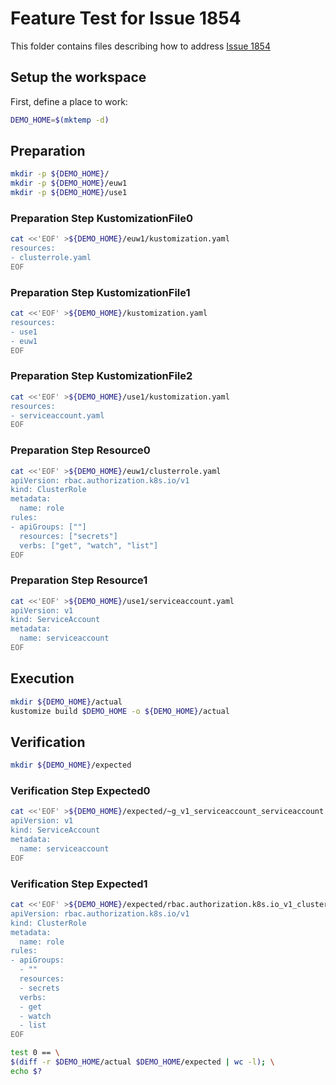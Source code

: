 # Feature Test for Issue 1854


This folder contains files describing how to address [Issue 1854](https://github.com/kubernetes-sigs/kustomize/issues/1854)

## Setup the workspace

First, define a place to work:

<!-- @makeWorkplace @test -->
```bash
DEMO_HOME=$(mktemp -d)
```

## Preparation

<!-- @makeDirectories @test -->
```bash
mkdir -p ${DEMO_HOME}/
mkdir -p ${DEMO_HOME}/euw1
mkdir -p ${DEMO_HOME}/use1
```

### Preparation Step KustomizationFile0

<!-- @createKustomizationFile0 @test -->
```bash
cat <<'EOF' >${DEMO_HOME}/euw1/kustomization.yaml
resources:
- clusterrole.yaml
EOF
```


### Preparation Step KustomizationFile1

<!-- @createKustomizationFile1 @test -->
```bash
cat <<'EOF' >${DEMO_HOME}/kustomization.yaml
resources:
- use1
- euw1
EOF
```


### Preparation Step KustomizationFile2

<!-- @createKustomizationFile2 @test -->
```bash
cat <<'EOF' >${DEMO_HOME}/use1/kustomization.yaml
resources:
- serviceaccount.yaml
EOF
```


### Preparation Step Resource0

<!-- @createResource0 @test -->
```bash
cat <<'EOF' >${DEMO_HOME}/euw1/clusterrole.yaml
apiVersion: rbac.authorization.k8s.io/v1
kind: ClusterRole
metadata:
  name: role
rules:
- apiGroups: [""]
  resources: ["secrets"]
  verbs: ["get", "watch", "list"]
EOF
```


### Preparation Step Resource1

<!-- @createResource1 @test -->
```bash
cat <<'EOF' >${DEMO_HOME}/use1/serviceaccount.yaml
apiVersion: v1
kind: ServiceAccount
metadata:
  name: serviceaccount
EOF
```

## Execution

<!-- @build @test -->
```bash
mkdir ${DEMO_HOME}/actual
kustomize build $DEMO_HOME -o ${DEMO_HOME}/actual
```

## Verification

<!-- @createExpectedDir @test -->
```bash
mkdir ${DEMO_HOME}/expected
```


### Verification Step Expected0

<!-- @createExpected0 @test -->
```bash
cat <<'EOF' >${DEMO_HOME}/expected/~g_v1_serviceaccount_serviceaccount.yaml
apiVersion: v1
kind: ServiceAccount
metadata:
  name: serviceaccount
EOF
```


### Verification Step Expected1

<!-- @createExpected1 @test -->
```bash
cat <<'EOF' >${DEMO_HOME}/expected/rbac.authorization.k8s.io_v1_clusterrole_role.yaml
apiVersion: rbac.authorization.k8s.io/v1
kind: ClusterRole
metadata:
  name: role
rules:
- apiGroups:
  - ""
  resources:
  - secrets
  verbs:
  - get
  - watch
  - list
EOF
```


<!-- @compareActualToExpected @test -->
```bash
test 0 == \
$(diff -r $DEMO_HOME/actual $DEMO_HOME/expected | wc -l); \
echo $?
```

